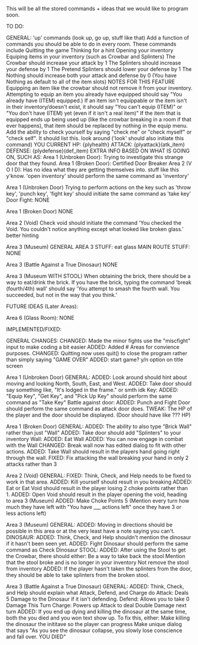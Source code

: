 This will be all the stored commands + ideas that we would like to program soon.


TO DO:

GENERAL:
  'up' commands (look up, go up, stuff like that)
  Add a function of commands you should be able to do in every room. These commands include
    Quitting the game
    Thinking for a hint
    Opening your inventory
    Equiping items in your inventory (such as Crowbar and Splinters)
      The Crowbar should increase your attack by 1
      The Splinters should increase your defense by 1
      The Pretend Splinters should lower your defense by 1
      The Nothing should increase both your attack and defense by 0 (You have Nothing as default to all of the item slots)
      NOTES FOR THIS FEATURE
        Equipping an item like the crowbar should not remove it from your inventory.
        Attempting to equip an item you already have equipped should say "You already have (ITEM) equipped.)
        If an item isn't equippable or the item isn't in their inventory/doesn't exist, it should say "You can't equip (ITEM)" or "You don't have (ITEM) yet (even if it isn't a real item)"
        If the item that is equipped ends up being used up (like the crowbar breaking in a room if that ever happens), that item should be replaced by nothing in the equip menu.
    Add the ability to check yourself by saying "check me" or "check myself" or "check self". It should list this.
    look around ('look' should also initiate this command)
      YOU
      CURRENT HP: {plyhealth}
      ATTACK: {plyattack}(atk_item)
      DEFENSE: {plydefense}(def_item)
      EXTRA INFO BASED ON WHAT IS GOING ON, SUCH AS:
        Area 1 (Unbroken Door): Trying to investigate this strange door that they found.
        Area 1 (Broken Door): Certified Door Breaker
        Area 2 (V O I D): Has no idea what they are getting themselves into.
        stuff like this y'know.
  'open inventory' should perform the same command as 'inventory'

Area 1 (Unbroken Door)
  Trying to perform actions on the key such as 'throw key', 'punch key', 'fight key' should initiate the same command as 'take key'
  Door Fight:
    NONE
    
Area 1 (Broken Door)
  NONE

Area 2 (Void)
  Check void should initiate the command 'You checked the Void. You couldn't notice anything except what looked like broken glass.'
  better hinting

Area 3 (Museum)
  GENERAL AREA 3 STUFF:
    eat glass
  MAIN ROUTE STUFF:
    NONE

Area 3 (Battle Against a True Dinosaur)
  NONE

Area 3 (Museum WITH STOOL)
  When obtaining the brick, there should be a way to eat/drink the brick.
  If you have the brick, typing the command 'break (fourth/4th) wall' should say 'You attempt to smash the fourth wall. You succeeded, but not in the way that you think.'

FUTURE IDEAS (Later Areas):

Area 6 (Glass Room):
  NONE

IMPLEMENTED/FIXED:

GENERAL CHANGES:
  CHANGED: Made the minor fights use the "miscfight" input to make coding a bit easier
  ADDED: Added # Areas for convience purposes.
  CHANGED: Quitting now uses quit() to close the program rather than simply saying "GAME OVER"
  ADDED: start game? y/n option on title screen

Area 1 (Unbroken Door)
  GENERAL:
    ADDED: Look around should hint about moving and looking North, South, East, and West.
    ADDED: Take door should say something like, "It's lodged in the frame." or smth idk
  Key:
    ADDED: "Equip Key", "Get Key", and "Pick Up Key" should perform the same command as "Take Key"
  Battle against door:
    ADDED: Punch and Fight Door should perform the same command as attack door does.
    TWEAK: The HP of the player and the door should be displayed. (Door should have like ??? HP)

Area 1 (Broken Door)
  GENERAL:
    ADDED: The ability to also type "Brick Wall" rather than just "Wall"
    ADDED: Take door should add "Splinters" to your inventory
  Wall:
    ADDED: Eat Wall
    ADDED: You can now engage in combat with the Wall
    CHANGED: Break wall now has edited dialog to fit with other actions.
    ADDED: Take Wall should result in the players hand going right through the wall.
    FIXED: Fix attacking the wall breaking your hand in only 2 attacks rather than 3

Area 2 (Void)
    GENERAL:
      FIXED: Think, Check, and Help needs to be fixed to work in that area.
      ADDED: Kill yourself should result in you breaking
      ADDED: Eat or Eat Void should result in the player losing 2 choke points rather than 1.
      ADDED: Open Void should result in the player opening the void, heading to area 3 (Museum)
      ADDED: Make Choke Points 5 (Mention every turn how much they have left with "You have ___ actions left" once they have 3 or less actions left)

Area 3 (Museum)
    GENERAL:
      ADDED: Moving in directions should be possible in this area or at the very least have a note saying you can't.
    DINOSAUR:
      ADDED: Think, Check, and Help shouldn't mention the dinosaur if it hasn't been seen yet.
      ADDED: Fight Dinosaur should perform the same command as Check Dinosaur
    STOOL:
      ADDED: After using the Stool to get the Crowbar, there should either:
        Be a way to take back the stool
        Mention that the stool broke and is no longer in your inventory
        Not remove the stool from inventory
      ADDED: If the player hasn't taken the splinters from the door, they should be able to take splinters from the broken stool.

Area 3 (Battle Against a True Dinosaur)
    GENERAL:
      ADDED: Think, Check, and Help should explain what Attack, Defend, and Charge do
        Attack: Deals 5 Damage to the Dinosaur if it isn't defending.
        Defend: Allows you to take 0 Damage This Turn
        Charge: Powers up Attack to deal Double Damage next turn
      ADDED: If you end up dying and killing the dinosaur at the same time, both the you died and you won text show up. To fix this, either:
        Make killing the dinosaur the inititave so the player can progress
        Make unique dialog that says "As you see the dinosaur collapse, you slowly lose conscience and fall over. YOU DIED"
